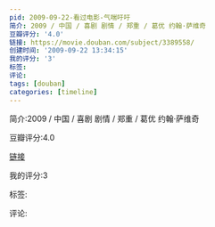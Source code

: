 ```yaml
---
pid: 2009-09-22-看过电影-气喘吁吁
简介: 2009 / 中国 / 喜剧 剧情 / 郑重 / 葛优 约翰·萨维奇
豆瓣评分: '4.0'
链接: https://movie.douban.com/subject/3389558/
创建时间: '2009-09-22 13:34:15'
我的评分: '3'
标签:
评论:
tags: [douban]
categories: [timeline]
---
```

简介:2009 / 中国 / 喜剧 剧情 / 郑重 / 葛优 约翰·萨维奇

豆瓣评分:4.0

[链接](https://movie.douban.com/subject/3389558/)

我的评分:3

标签:

评论:


